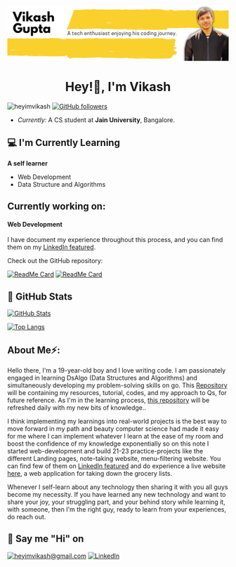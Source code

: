 ![Vikash Banner Image](./banner.png)

<h1 align="center">Hey!👋, I'm Vikash</h2>

<img src="https://komarev.com/ghpvc/?username=heyimvikash&label=Visitors&color=0e75b6&style=flat" alt="heyimvikash" /> [![GitHub followers](https://img.shields.io/github/followers/heyimvikash.svg?style=social&label=Follow)](https://github.com/heyimvikash?tab=followers)

- <i>Currently:</i> A CS student at **Jain University**, Bangalore.

<h2>💻 I'm Currently Learning</h2>

**A self learner**

- Web Development
- Data Structure and Algorithms

<h2>Currently working on:</h2>
<h4>Web Development</h4>

I have document my experience throughout this process, and you can find them on my [LinkedIn featured](https://www.linkedin.com/in/heyimvikash/).

Check out the GitHub repository:

[![ReadMe Card](https://github-readme-stats.vercel.app/api/pin/?username=heyimvikash&repo=DataStructures-And-Algorithms&show_owner=True)](https://github.com/heyimvikash/DataStructures-And-Algorithms)
[![ReadMe Card](https://github-readme-stats.vercel.app/api/pin/?username=heyimvikash&repo=Grocery-Bud-ViDirectory&show_owner=True)](https://github.com/heyimvikash/Grocery-Bud-ViDirectory)

<h2>👀 GitHub Stats</h2>

[![GitHub Stats](https://github-readme-streak-stats.herokuapp.com/?user=heyimvikash)](#)

[![Top Langs](https://github-readme-stats.vercel.app/api/top-langs/?username=heyimvikash&layout=compact)](#)

<h2> About Me⚡:</h2>

Hello there,
I'm a 19-year-old boy and I love writing code.
I am passionately engaged in learning DsAlgo (Data Structures and Algorithms) and simultaneously developing my problem-solving skills on go. This [Repository](https://github.com/heyimvikash/DataStructures-And-Algorithms) will be containing my resources, tutorial, codes, and my approach to Qs, for future reference. As I'm in the learning process, [this repository](https://github.com/heyimvikash/DataStructures-And-Algorithms) will be refreshed daily with my new bits of knowledge..

I think implementing my learnings into real-world projects is the best way to move forward in my path and beauty computer science had made it easy for me where I can implement whatever I learn at the ease of my room and boost the confidence of my knowledge exponentially so on this note I started web-development and build 21-23 practice-projects like the different Landing pages, note-taking website, menu-filtering website. You can find few of them on [LinkedIn featured](https://www.linkedin.com/in/heyimvikash/) and do experience a live website [here](https://heyimvikashdirectory.netlify.app/), a web application for taking down the grocery lists.

Whenever I self-learn about any technology then sharing it with you all guys become my necessity.
If you have learned any new technology and want to share your joy, your struggling part, and your behind story while learning it, with someone, then I'm the right guy, ready to learn from your experiences, do reach out.

<h2>💬 Say me "Hi" on</h2>

<a href="mailto:heyimvikash@gmail.com">![heyimvikash@gmail.com](https://img.shields.io/badge/Gmail-D14836?style=for-the-badge&logo=gmail&logoColor=white)</a> <a href="https://www.linkedin.com/in/heyimvikash/">![LinkedIn](https://img.shields.io/badge/LinkedIn-0077B5?style=for-the-badge&logo=linkedin&logoColor=white)</a>

<!--
**laxmena/laxmena** is a ✨ _special_ ✨ repository because its `README.md` (this file) appears on your GitHub profile.

Here are some ideas to get you started:

- 🔭 I’m currently working on ...
- 🌱 I’m currently learning ...
- 👯 I’m looking to collaborate on ...
- 🤔 I’m looking for help with ...
-  Ask me about ...
- 📫 How to reach me: ...
- 😄 Pronouns: ...
- ⚡ Fun fact: ...
-->
